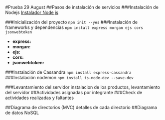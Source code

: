 #Prueba 29 August
##Pasos de instalación de servicios
###Instalación de Nodejs
[Instalador Node js](https://nodejs.org/es/download/)

###Inicialización del proyecto
`
npm init --yes
`
###Instalación de frameworks y dependencias
`
npm install express morgan ejs cors jsonwebtoken
`
- **express:**
- **morgan:**
- **ejs:**
- **cors:**
- **jsonwebtoken:**

###Instalación de Cassandra
`
npm install express-cassandra
`
###Instalación nodemon
`
npm install ts-node-dev --save-dev
`

###Levantamiento del servidor 
instalacion de los productos, levantamiento del servidor 
##Actividades asignadas por integrante
###Check de actividades realizadas y faltantes

##Diagrama de directorios (MVC)
detalles de cada directorio 
##Diagrama de datos NoSQL


